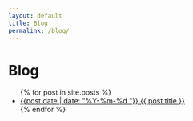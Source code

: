 ```yaml
---
layout: default
title: Blog
permalink: /blog/
---
```


# Blog

<ul class="nolist">
  {% for post in site.posts %}
    <li>
      <div><a href="{{ post.url }}">{{post.date | date: "%Y-%m-%d "}} {{ post.title }}</a></div>
    </li>
  {% endfor %}
</ul>
